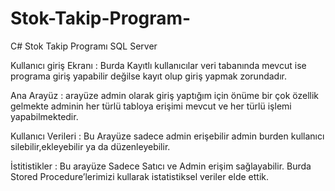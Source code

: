 # Stok-Takip-Program-
C# Stok Takip Programı SQL Server

Kullanıcı giriş Ekranı : Burda Kayıtlı kullanıcılar veri tabanında mevcut ise programa giriş yapabilir değilse kayıt olup giriş yapmak zorundadır.
 
Ana Arayüz : arayüze admin olarak giriş yaptığım için önüme bir çok özellik gelmekte adminin her türlü tabloya erişimi mevcut ve her türlü işlemi yapabilmektedir.
 
Kullanıcı Verileri : Bu Arayüze sadece admin erişebilir admin burden kullanıcı silebilir,ekleyebilir ya da düzenleyebilir.
 
İstitistikler : Bu arayüze Sadece Satıcı ve Admin erişim sağlayabilir. Burda Stored Procedure’lerimizi kullarak istatistiksel veriler elde ettik.
 
